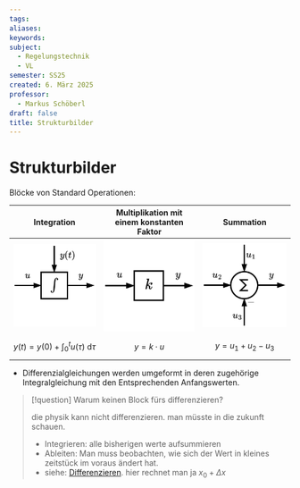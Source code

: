 ```yaml
---
tags: 
aliases: 
keywords: 
subject:
  - Regelungstechnik
  - VL
semester: SS25
created: 6. März 2025
professor:
  - Markus Schöberl
draft: false
title: Strukturbilder
---
```

 
# Strukturbilder

Blöcke von Standard Operationen:

|                     Integration                      | Multiplikation mit einem konstanten Faktor |                 Summation                 |
| :--------------------------------------------------: | :----------------------------------------: | :---------------------------------------: |
|      ![invert_dark\|300](assets/StruktInt.png)       | ![invert_dark\|300](assets/StruktFakt.png) | ![invert_dark\|300](assets/StruktSum.png) |
| $$y(t) = y(0) + \int_{0}^{t}u(\tau)\mathrm{~d}\tau$$ |               $$y=k\cdot u$$               |          $$y=u_{1}+u_{2}-u_{3}$$          |


- Differenzialgleichungen werden umgeformt in deren zugehörige Integralgleichung mit den Entsprechenden Anfangswerten.

> [!question]  Warum keinen Block fürs differenzieren?
> 
> die physik kann nicht differenzieren. man müsste in die zukunft schauen.
> 
> - Integrieren: alle bisherigen werte aufsummieren
> - Ableiten: Man muss beobachten, wie sich der Wert in kleines zeitstück im voraus ändert hat. 
> - siehe: [Differenzieren](../Mathematik/Analysis/Differenzialrechnung.md#^fig1). hier rechnet man ja $x_{0}+\Delta x$


